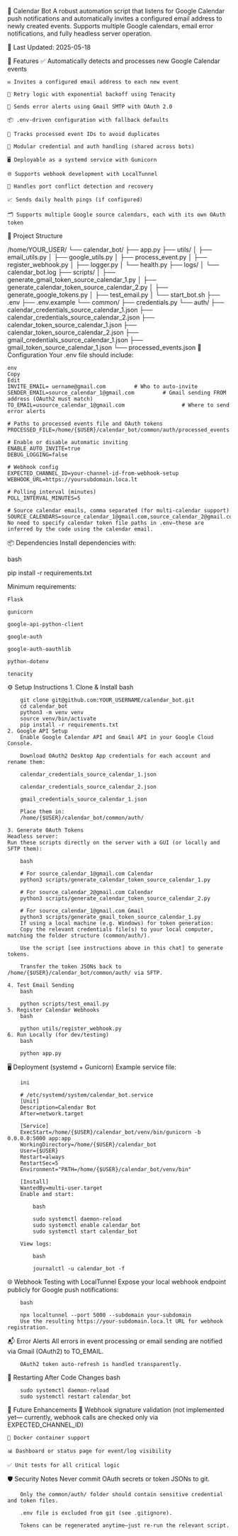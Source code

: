 📅 Calendar Bot
    A robust automation script that listens for Google Calendar push notifications and automatically invites a configured email address to newly created events. Supports multiple Google calendars, email error notifications, and fully headless server operation.

📝 Last Updated: 2025-05-18

🚀 Features
    ✅ Automatically detects and processes new Google Calendar events

    ✉️ Invites a configured email address to each new event

    🔁 Retry logic with exponential backoff using Tenacity

    📩 Sends error alerts using Gmail SMTP with OAuth 2.0

    📦 .env-driven configuration with fallback defaults

    💾 Tracks processed event IDs to avoid duplicates

    🧠 Modular credential and auth handling (shared across bots)

    🖥️ Deployable as a systemd service with Gunicorn

    🌐 Supports webhook development with LocalTunnel

    🛑 Handles port conflict detection and recovery

    📈 Sends daily health pings (if configured)

    🗂 Supports multiple Google source calendars, each with its own OAuth token

📁 Project Structure
 
/home/YOUR_USER/
        └── calendar_bot/
            ├── app.py
            ├── utils/
            │   ├── email_utils.py
            │   ├── google_utils.py
            │   ├── process_event.py
            │   ├── register_webhook.py
            │   ├── logger.py
            │   └── health.py
            ├── logs/
            │   └── calendar_bot.log
            ├── scripts/
            │   ├── generate_gmail_token_source_calendar_1.py
            │   ├── generate_calendar_token_source_calendar_2.py
            │   ├── generate_google_tokens.py
            │   ├── test_email.py
            │   └── start_bot.sh
            ├── .env
            ├── .env.example
            └── common/
                ├── credentials.py
                └── auth/
                    ├── calendar_credentials_source_calendar_1.json
                    ├── calendar_credentials_source_calendar_2.json
                    ├── calendar_token_source_calendar_1.json
                    ├── calendar_token_source_calendar_2.json
                    ├── gmail_credentials_source_calendar_1.json
                    ├── gmail_token_source_calendar_1.json
                    └── processed_events.json
🔧 Configuration
    Your .env file should include:

    env
    Copy
    Edit
    INVITE_EMAIL= uername@gmail.com         # Who to auto-invite
    SENDER_EMAIL=source_calendar_1@gmail.com         # Gmail sending FROM address (OAuth2 must match)
    TO_EMAIL=usource_calendar_1@gmail.com                  # Where to send error alerts

    # Paths to processed events file and OAuth tokens
    PROCESSED_FILE=/home/{$USER}/calendar_bot/common/auth/processed_events.json

    # Enable or disable automatic inviting
    ENABLE_AUTO_INVITE=true
    DEBUG_LOGGING=false

    # Webhook config
    EXPECTED_CHANNEL_ID=your-channel-id-from-webhook-setup
    WEBHOOK_URL=https://yoursubdomain.loca.lt

    # Polling interval (minutes)
    POLL_INTERVAL_MINUTES=5

    # Source calendar emails, comma separated (for multi-calendar support)
    SOURCE_CALENDARS=source_calendar_1@gmail.com,source_calendar_2@gmail.com
    No need to specify calendar token file paths in .env—these are inferred by the code using the calendar email.

📦 Dependencies
    Install dependencies with:

bash
 
pip install -r requirements.txt

Minimum requirements:

    Flask

    gunicorn

    google-api-python-client

    google-auth

    google-auth-oauthlib

    python-dotenv

    tenacity

⚙️ Setup Instructions
    1. Clone & Install
        bash
        
        git clone git@github.com:YOUR_USERNAME/calendar_bot.git
        cd calendar_bot
        python3 -m venv venv
        source venv/bin/activate
        pip install -r requirements.txt
    2. Google API Setup
        Enable Google Calendar API and Gmail API in your Google Cloud Console.

        Download OAuth2 Desktop App credentials for each account and rename them:

        calendar_credentials_source_calendar_1.json

        calendar_credentials_source_calendar_2.json

        gmail_credentials_source_calendar_1.json

        Place them in:
        /home/{$USER}/calendar_bot/common/auth/

    3. Generate OAuth Tokens
    Headless server:
    Run these scripts directly on the server with a GUI (or locally and SFTP them):

        bash
        
        # For source_calendar_1@gmail.com Calendar
        python3 scripts/generate_calendar_token_source_calendar_1.py

        # For source_calendar_2@gmail.com Calendar
        python3 scripts/generate_calendar_token_source_calendar_2.py

        # For source_calendar_1@gmail.com Gmail
        python3 scripts/generate_gmail_token_source_calendar_1.py
        If using a local machine (e.g. Windows) for token generation:
        Copy the relevant credentials file(s) to your local computer, matching the folder structure (common/auth/).

        Use the script [see instructions above in this chat] to generate tokens.

        Transfer the token JSONs back to /home/{$USER}/calendar_bot/common/auth/ via SFTP.

    4. Test Email Sending
        bash
        
        python scripts/test_email.py
    5. Register Calendar Webhooks
        bash
        
        python utils/register_webhook.py
    6. Run Locally (for dev/testing)
        bash
        
        python app.py
🖥️ Deployment (systemd + Gunicorn)
    Example service file:

        ini
        
        # /etc/systemd/system/calendar_bot.service
        [Unit]
        Description=Calendar Bot
        After=network.target

        [Service]
        ExecStart=/home/{$USER}/calendar_bot/venv/bin/gunicorn -b 0.0.0.0:5000 app:app
        WorkingDirectory=/home/{$USER}/calendar_bot
        User={$USER}
        Restart=always
        RestartSec=5
        Environment="PATH=/home/{$USER}/calendar_bot/venv/bin"

        [Install]
        WantedBy=multi-user.target
        Enable and start:

            bash
            
            sudo systemctl daemon-reload
            sudo systemctl enable calendar_bot
            sudo systemctl start calendar_bot
        
        View logs:

            bash
            
            journalctl -u calendar_bot -f

🌐 Webhook Testing with LocalTunnel
    Expose your local webhook endpoint publicly for Google push notifications:

        bash
        
        npx localtunnel --port 5000 --subdomain your-subdomain
        Use the resulting https://your-subdomain.loca.lt URL for webhook registration.

📬 Error Alerts
        All errors in event processing or email sending are notified via Gmail (OAuth2) to TO_EMAIL.

        OAuth2 token auto-refresh is handled transparently.

🔁 Restarting After Code Changes
        bash
        
        sudo systemctl daemon-reload
        sudo systemctl restart calendar_bot

🔭 Future Enhancements
    🔐 Webhook signature validation (not implemented yet— currently, webhook calls are checked only via EXPECTED_CHANNEL_ID)

    🐳 Docker container support

    📊 Dashboard or status page for event/log visibility

    ✅ Unit tests for all critical logic

🛡️ Security Notes
        Never commit OAuth secrets or token JSONs to git.

        Only the common/auth/ folder should contain sensitive credential and token files.

        .env file is excluded from git (see .gitignore).

        Tokens can be regenerated anytime—just re-run the relevant script.

